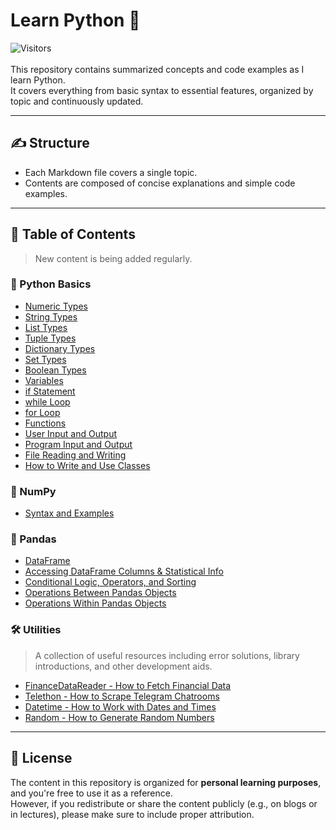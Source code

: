 # Learn Python 🐍
![Visitors](https://visitor-badge.laobi.icu/badge?page_id=zenithx31.learn-python-eng)
<br>
<br>
This repository contains summarized concepts and code examples as I learn Python.  
It covers everything from basic syntax to essential features, organized by topic and continuously updated.

---

## ✍️ Structure

- Each Markdown file covers a single topic.
- Contents are composed of concise explanations and simple code examples.

---

## 📂 Table of Contents
> New content is being added regularly.

### 🧮 Python Basics
- [Numeric Types](https://github.com/zenithx31/learn-python-eng/blob/main/bascis/numeric_types.md)  
- [String Types](https://github.com/zenithx31/learn-python-eng/blob/main/bascis/string_types.md)
- [List Types](https://github.com/zenithx31/learn-python-eng/blob/main/bascis/list_types.md)
- [Tuple Types](https://github.com/zenithx31/learn-python-eng/blob/main/bascis/tuple_types.md)
- [Dictionary Types](https://github.com/zenithx31/learn-python-eng/blob/main/bascis/dictionary_types.md)
- [Set Types](https://github.com/zenithx31/learn-python-eng/blob/main/bascis/set_types.md)
- [Boolean Types](https://github.com/zenithx31/learn-python-eng/blob/main/bascis/boolean_types.md)
- [Variables](https://github.com/zenithx31/learn-python-eng/blob/main/bascis/variables.md)
- [if Statement](https://github.com/zenithx31/learn-python-eng/blob/main/bascis/if_statement.md)
- [while Loop](https://github.com/zenithx31/learn-python-eng/blob/main/bascis/while_loop.md)
- [for Loop](https://github.com/zenithx31/learn-python-eng/blob/main/bascis/for_loop.md)
- [Functions](https://github.com/zenithx31/learn-python-eng/blob/main/bascis/functions.md)
- [User Input and Output](https://github.com/zenithx31/learn-python-eng/blob/main/bascis/user_input_output.md)
- [Program Input and Output](https://github.com/zenithx31/learn-python-eng/blob/main/bascis/program_input_output.md)
- [File Reading and Writing](https://github.com/zenithx31/learn-python-eng/blob/main/bascis/file_reading_writing.md)
- [How to Write and Use Classes](https://github.com/zenithx31/learn-python-eng/blob/main/bascis/class_examples.md)

### 📐 NumPy
- [Syntax and Examples](https://github.com/zenithx31/learn-python-eng/blob/main/numpy/syntax_examples.md)

### 🐼 Pandas
- [DataFrame](https://github.com/zenithx31/learn-python-eng/blob/main/pandas/dataframe.md)
- [Accessing DataFrame Columns & Statistical Info](https://github.com/zenithx31/learn-python-eng/blob/main/pandas/accessing_columns_statisticalinfo.md)
- [Conditional Logic, Operators, and Sorting](https://github.com/zenithx31/learn-python-eng/blob/main/pandas/conditional_logic_operators_sorting.md)
- [Operations Between Pandas Objects](https://github.com/zenithx31/learn-python-eng/blob/main/pandas/operations_between_objects.md)
- [Operations Within Pandas Objects](https://github.com/zenithx31/learn-python-eng/blob/main/pandas/operations_within_objects.md)

### 🛠️ Utilities
> A collection of useful resources including error solutions, library introductions, and other development aids.
- [FinanceDataReader - How to Fetch Financial Data](https://github.com/zenithx31/learn-python-eng/blob/main/utilities/financedatareader.md)
- [Telethon - How to Scrape Telegram Chatrooms](https://github.com/zenithx31/learn-python-eng/blob/main/utilities/telethon.md)
- [Datetime - How to Work with Dates and Times](https://github.com/zenithx31/learn-python-eng/blob/main/utilities/datetime.md)
- [Random - How to Generate Random Numbers](https://github.com/zenithx31/learn-python-eng/blob/main/utilities/random.md)

---

## 📎 License

The content in this repository is organized for **personal learning purposes**, and you're free to use it as a reference.<br>
However, if you redistribute or share the content publicly (e.g., on blogs or in lectures), please make sure to include proper attribution.
